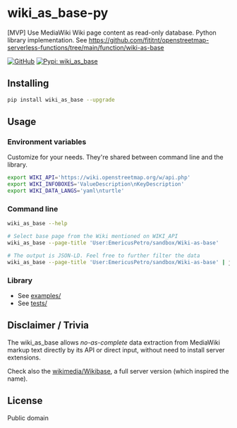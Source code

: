# wiki_as_base-py
[MVP] Use MediaWiki Wiki page content as read-only database. Python library implementation. See https://github.com/fititnt/openstreetmap-serverless-functions/tree/main/function/wiki-as-base

[![GitHub](https://img.shields.io/badge/GitHub-fititnt%2Fwiki_as_base--py-lightgrey?logo=github&style=social[fititnt/wiki_as_base-py] "GitHub")](https://github.com/fititnt/wiki_as_base-py)
[![Pypi: wiki_as_base](https://img.shields.io/badge/python%20pypi-wiki_as_base-brightgreen[Python] 
 "Pypi: wiki_as_base")](https://pypi.org/project/wiki_as_base)

## Installing

```bash
pip install wiki_as_base --upgrade
```

## Usage

### Environment variables
Customize for your needs. They're shared between command line and the library.

```bash
export WIKI_API='https://wiki.openstreetmap.org/w/api.php'
export WIKI_INFOBOXES='ValueDescription\nKeyDescription'
export WIKI_DATA_LANGS='yaml\nturtle'
```

### Command line

```bash
wiki_as_base --help

# Select base page from the Wiki mentioned on WIKI_API
wiki_as_base --page-title 'User:EmericusPetro/sandbox/Wiki-as-base'

# The output is JSON-LD. Feel free to further filter the data
wiki_as_base --page-title 'User:EmericusPetro/sandbox/Wiki-as-base' | jq .data[0]
```

### Library

- See [examples/](examples/)
- See [tests/](tests/)

## Disclaimer / Trivia

The wiki_as_base allows _no-as-complete_ data extraction from MediaWiki markup text directly by its API or direct input,
without need to install server extensions.

Check also the [wikimedia/Wikibase](https://github.com/wikimedia/Wikibase), a full server version (which inspired the name).

## License

Public domain
